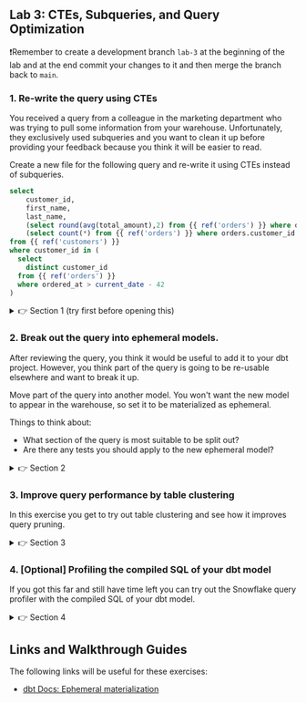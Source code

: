 ## Lab 3: CTEs, Subqueries, and Query Optimization

❗Remember to create a development branch `lab-3` at the beginning of the lab and at the end commit your changes to it and then merge the branch back to `main`.

### 1. Re-write the query using CTEs

You received a query from a colleague in the marketing department who was trying to pull some information from your warehouse. Unfortunately, they exclusively used subqueries and you want to clean it up before providing your feedback because you think it will be easier to read.

Create a new file for the following query and re-write it using CTEs instead of subqueries.

```sql
select
    customer_id,
    first_name,
    last_name,
    (select round(avg(total_amount),2) from {{ ref('orders') }} where orders.customer_id = customers.customer_id and ordered_at > current_date - 180) as avg_order_amount,
    (select count(*) from {{ ref('orders') }} where orders.customer_id = customers.customer_id and ordered_at > current_date - 180) as order_count
from {{ ref('customers') }}
where customer_id in (
  select
    distinct customer_id
  from {{ ref('orders') }}
  where ordered_at > current_date - 42
)
```
<details>
  <summary>👉 Section 1 (try first before opening this)</summary>

  (1) Create a file in the `models/` directory called `seven_week_active_customers.sql` and put the query above in it.
  (2) There are two bits that we feel we could re-factor into CTEs. The first is the subquery in the `where` clause. We can also join it instead of doing a `where customer_id in`. We can pull this out so that our file looks as follows:
  ```sql
  with customers as (
    select
      *
    from {{ ref('customers') }}
  ),

  seven_weeks as (
    select distinct
      customer_id
    from {{ ref('orders') }}
    where ordered_at > current_date - 42
  )

  select
      customers.customer_id,
      customers.first_name,
      customers.last_name,
      (select round(avg(total_amount),2) from {{ ref('orders') }} where orders.customer_id = customers.customer_id and ordered_at > current_date - 180) as avg_order_amount,
      (select count(*) from {{ ref('orders') }} where orders.customer_id = customers.customer_id and ordered_at > current_date - 180) as order_count
  from customers
  inner join seven_weeks on (customers.customer_id = seven_weeks.customer_id)
  ```
  (3) The second section we can pull out is the two metric columns that are calculated with subqueries. These can be done an aggregate and a join. It would leave our file as follows:
  ```sql
  with customers as (
    select
      *
    from {{ ref('customers') }}
  ),

  seven_weeks as (
    select distinct
      customer_id
    from {{ ref('orders') }}
    where ordered_at > current_date - 42
  ),
  
  half_year as (
    select
      customer_id,
      round(avg(total_amount),2) as avg_order_amount,
      count(*) as order_count
    from {{ ref('orders') }}
    where ordered_at > current_date - 180
    group by 1
  )

  select
      customers.customer_id,
      customers.first_name,
      customers.last_name,
      half_year.avg_order_amount,
      half_year.order_count
  from customers
  left join half_year on (customers.customer_id = half_year.customer_id)
  inner join seven_weeks on (customers.customer_id = seven_weeks.customer_id)
  ```
  (3) Execute `dbt run -s +seven_week_active_customers` to make sure your model runs successfully.
</details>

### 2. Break out the query into ephemeral models.

After reviewing the query, you think it would be useful to add it to your dbt project. However, you think part of the query is going to be re-usable elsewhere and want to break it up.

Move part of the query into another model. You won't want the new model to appear in the warehouse, so set it to be materialized as ephemeral.

Things to think about:

* What section of the query is most suitable to be split out?
* Are there any tests you should apply to the new ephemeral model?

<details>
  <summary>👉 Section 2</summary>

  (1) Create two new `.sql` files for the CTEs and move the SQL from the CTEs across into them.

  (2) Re-factor the initial file by replacing the code in the CTEs with `select *` queries from the new models.

  (3) Add a config to the two new models so that they get `materialized` as `ephemeral`.

  (4) Execute `dbt run -s +seven_week_active_customers` to make sure your model runs successfully.
</details>

### 3. Improve query performance by table clustering

In this exercise you get to try out table clustering and see how it improves query pruning.

<details>
  <summary>👉 Section 3 </summary>

  (1) Add a new `movies` source in the `models/sources.yml` file

  (2) Create a new file `stg_movies__ratings.sql` in our `models/` directory

  ```sql
  with source as (
      select
          *
      from {{ source('movies', 'ratings') }}
  ),

  renamed as (
      select
          *
      from source
  ),

  final as (
      select
          *
      from renamed
  )

  select
      *
  from final
  ```

  (3) Configure `stg_movies__ratings` to be materialized as a table using the `config` macro

  (4) Run the model: `dbt run -s stg_movies__ratings`

  (5) Go to Snowflake and query the `stg_movies__ratings` table:

  ```sql
  select
    *
  from analytics.dbt_(first initial)(last name).stg_movies__ratings
  where movie_id = 1210
  ```

  Open query history by clicking 'Query ID' in the results section. Open the 'Profile' tab and see the pruning statistics. How many partitions are scanned out of total partitions? Think about how could you improve query pruning with clustering? Which column(s) should you cluster by to improve the performance of the query you just ran?

  (6) Add clustering to the `stg_movies__ratings` model by adding a `cluster_by` configuration:

  ```sql
  {{ config(materialized='table', cluster_by=['<column>'])}}
  ```

  (7) Repeat steps 4 and 5. How did the clustering affect query performance and pruning? How many partitions out of total are scanned now?
</details>


### 4. [Optional] Profiling the compiled SQL of your dbt model

If you got this far and still have time left you can try out the Snowflake query profiler with the compiled SQL of your dbt model.

<details>
  <summary>👉 Section 4 </summary>

  (1) Open the `seven_week_active_customers` model in the IDE and the click 'Compile' to generate compiled SQL for the model

  (2) Log into Snowflake and create a new worksheet

  (3) Copy the compiled SQL from the dbt Cloud IDE, paste it into the Snowflake worksheet and click 'Run' to execute the query

  (4) Open the query profile. Can you identify the parts of the query that take longest to evaluate?
</details>



## Links and Walkthrough Guides

The following links will be useful for these exercises:

* [dbt Docs: Ephemeral materialization](https://docs.getdbt.com/docs/building-a-dbt-project/building-models/materializations/#ephemeral)
